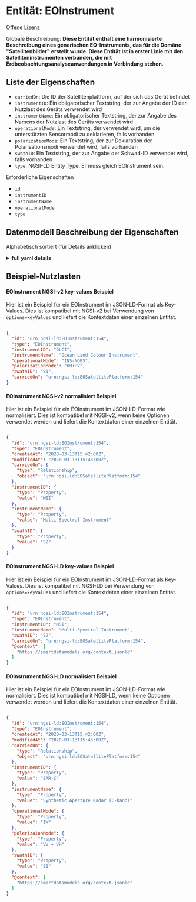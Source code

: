 Entität: EOInstrument  
=====================  
[Offene Lizenz](https://github.com/smart-data-models//dataModel.SatelliteImagery/blob/master/EOInstrument/LICENSE.md)  
Globale Beschreibung: **Diese Entität enthält eine harmonisierte Beschreibung eines generischen EO-Instruments, das für die Domäne "Satellitenbilder" erstellt wurde. Diese Entität ist in erster Linie mit den Satelliteninstrumenten verbunden, die mit Erdbeobachtungsanalyseanwendungen in Verbindung stehen.**  

## Liste der Eigenschaften  

- `carriedOn`: Die ID der Satellitenplattform, auf der sich das Gerät befindet  - `instrumentID`: Ein obligatorischer Textstring, der zur Angabe der ID der Nutzlast des Geräts verwendet wird  - `instrumentName`: Ein obligatorischer Textstring, der zur Angabe des Namens der Nutzlast des Geräts verwendet wird  - `operationalMode`: Ein Textstring, der verwendet wird, um die unterstützten Sensormodi zu deklarieren, falls vorhanden  - `polarizationMode`: Ein Textstring, der zur Deklaration der Polarisationsmodi verwendet wird, falls vorhanden  - `swathID`: Ein Textstring, der zur Angabe der Schwad-ID verwendet wird, falls vorhanden  - `type`: NGSI-LD Entity Type. Er muss gleich EOInstrument sein.    
Erforderliche Eigenschaften  
- `id`  - `instrumentID`  - `instrumentName`  - `operationalMode`  - `type`  ## Datenmodell Beschreibung der Eigenschaften  
Alphabetisch sortiert (für Details anklicken)  
<details><summary><strong>full yaml details</strong></summary>    
```yaml  
EOInstrument:    
  description: 'This entity contains a harmonised description of a generic EOInstrument made for the Satellite Imagerry domain. This entity is primarily associated with the satellite instruments related to Earth Observation Analysis applications.'    
  properties:    
    carriedOn:    
      description: 'The ID of the satellite platform that the instrument is carried on'    
      format: uri    
      type: Relationship    
    instrumentID:    
      description: 'A mandatory text string used to declare the ID of the instrument payload'    
      type: Property    
      x-ngsi:    
        model: https://schema.org/Text    
    instrumentName:    
      description: 'A mandatory text string used to declare the name of the instrument payload'    
      type: Property    
      x-ngsi:    
        model: https://schema.org/Text    
    operationalMode:    
      description: 'A text string used to declare the supported sensor modes if available'    
      type: Property    
      x-ngsi:    
        model: https://schema.org/Text    
    polarizationMode:    
      description: 'A text string used to declare the polarization modes if available'    
      type: Property    
      x-ngsi:    
        model: https://schema.org/Text    
    swathID:    
      description: 'A text string used to declare the swath ID if available'    
      type: Property    
      x-ngsi:    
        model: https://schema.org/Text    
    type:    
      description: 'NGSI-LD Entity Type. It must be equal to EOInstrument.'    
      enum:    
        - EOInstrument    
      type: Property    
  required:    
    - id    
    - type    
    - instrumentID    
    - instrumentName    
    - operationalMode    
  type: object    
```  
</details>    
## Beispiel-Nutzlasten  
#### EOInstrument NGSI-v2 key-values Beispiel  
Hier ist ein Beispiel für ein EOInstrument im JSON-LD-Format als Key-Values. Dies ist kompatibel mit NGSI-v2 bei Verwendung von `options=keyValues` und liefert die Kontextdaten einer einzelnen Entität.  
```json  
{  
  "id": "urn:ngsi-ld:EOInstrument:154",  
  "type": "EOInstrument",  
  "instrumentID": "OLCI",  
  "instrumentName": "Ocean Land Colour Instrument",  
  "operationalMode": "INS-NOBS",  
  "polarizationMode": "HH+HV",  
  "swathID": "S1",  
  "carriedOn": "urn:ngsi-ld:EOSatellitePlatform:154"  
}  
```  
#### EOInstrument NGSI-v2 normalisiert Beispiel  
Hier ist ein Beispiel für ein EOInstrument im JSON-LD-Format wie normalisiert. Dies ist kompatibel mit NGSI-v2, wenn keine Optionen verwendet werden und liefert die Kontextdaten einer einzelnen Entität.  
```json  
{  
  "id": "urn:ngsi-ld:EOInstrument:154",  
  "type": "EOInstrument",  
  "createdAt": "2020-03-13T15:42:00Z",  
  "modifiedAt": "2020-03-13T15:45:00Z",  
  "carriedOn": {  
    "type": "Relationship",  
    "object": "urn:ngsi-ld:EOSatellitePlatform:154"  
  },  
  "instrumentID": {  
    "type": "Property",  
    "value": "MSI"  
  },  
  "instrumentName": {  
    "type": "Property",  
    "value": "Multi-Spectral Instrument"  
  },  
  "swathID": {  
    "type": "Property",  
    "value": "S2"  
  }  
}  
```  
#### EOInstrument NGSI-LD key-values Beispiel  
Hier ist ein Beispiel für ein EOInstrument im JSON-LD-Format als Key-Values. Dies ist kompatibel mit NGSI-LD bei Verwendung von `options=keyValues` und liefert die Kontextdaten einer einzelnen Entität.  
```json  
{  
  "id": "urn:ngsi-ld:EOInstrument:154",  
  "type": "EOInstrument",  
  "instrumentID": "MSI",  
  "instrumentName": "Multi-Spectral Instrument",  
  "swathID": "S2",  
  "carriedOn": "urn:ngsi-ld:EOSatellitePlatform:154",  
  "@context": [  
    "https://smartdatamodels.org/context.jsonld"  
  ]  
}  
```  
#### EOInstrument NGSI-LD normalisiert Beispiel  
Hier ist ein Beispiel für ein EOInstrument im JSON-LD-Format wie normalisiert. Dies ist kompatibel mit NGSI-LD, wenn keine Optionen verwendet werden und liefert die Kontextdaten einer einzelnen Entität.  
```json  
{  
  "id": "urn:ngsi-ld:EOInstrument:154",  
  "type": "EOInstrument",  
  "createdAt": "2020-03-13T15:42:00Z",  
  "modifiedAt": "2020-03-13T15:45:00Z",  
  "carriedOn": {  
    "type": "Relationship",  
    "object": "urn:ngsi-ld:EOSatellitePlatform:154"  
  },  
  "instrumentID": {  
    "type": "Property",  
    "value": "SAR-C"  
  },  
  "instrumentName": {  
    "type": "Property",  
    "value": "Synthetic Aperture Radar (C-band)"  
  },  
  "operationalMode": {  
    "type": "Property",  
    "value": "IW"  
  },  
  "polarizaionMode": {  
    "type": "Property",  
    "value": "VV + VH"  
  },  
  "swathID": {  
    "type": "Property",  
    "value": "S1"  
  },  
  "@context": [  
    "https://smartdatamodels.org/context.jsonld"  
  ]  
}  
```  
